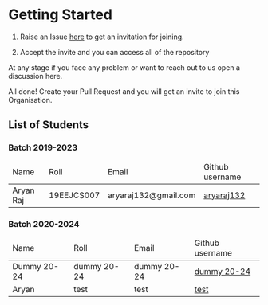 # Getting Started

1. Raise an Issue [here](https://github.com/GEC-Jhalawar/Support/issues/new?assignees=&labels=invite+me+to+the+organisation&template=invitation.yml&title=Please+invite+me+to+the+GECJ+GitHub+Community) to get an invitation for joining.

2. Accept the invite and you can access all of the repository

At any stage if you face any problem or want to reach out to us open a discussion here.

All done! Create your Pull Request and you will get an invite to join this Organisation.

## List of Students

<!-- Student Data Start -->
### Batch 2019-2023

<table align="center">
  <thead>
    <tr>
      <td>Name</td>
      <td>Roll</td>
      <td>Email</td>
      <td>Github username</td>
    </tr>
  </thead>
  <tbody>
  <tr>
    <td>Aryan Raj</td>
    <td>19EEJCS007</td>
    <td>aryaraj132@gmail.com</td>
    <td><a href="https://github.com/aryaraj132">aryaraj132</a></td>
  </tr>
  </tbody>
</table>


### Batch 2020-2024

<table align="center">
  <thead>
    <tr>
      <td>Name</td>
      <td>Roll</td>
      <td>Email</td>
      <td>Github username</td>
    </tr>
  </thead>
  <tbody>
  <tr>
    <td>Dummy 20-24</td>
    <td>dummy 20-24</td>
    <td>dummy 20-24</td>
    <td><a href="https://github.com/dummy 20-24">dummy 20-24</a></td>
  </tr>  <tr>
    <td>Aryan</td>
    <td>test</td>
    <td>test</td>
    <td><a href="https://github.com/test">test</a></td>
  </tr>
  </tbody>
</table>


<!-- Student Data End -->

